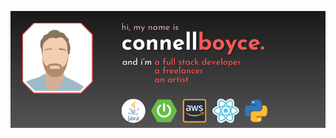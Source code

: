 ![Connell Boyce: Full Stack Developer, Freelancer, Artist](https://github.com/connellboyce/connellboyce/blob/main/profileHeader.png)

